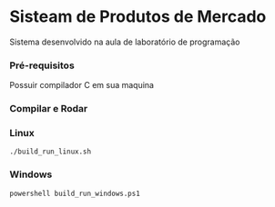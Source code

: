 # Sisteam de Produtos de Mercado
Sistema desenvolvido na aula de laboratório de programação

### Pré-requisitos

Possuir compilador C em sua maquina

### Compilar e Rodar

### Linux
```
./build_run_linux.sh
```

### Windows
```
powershell build_run_windows.ps1
```
